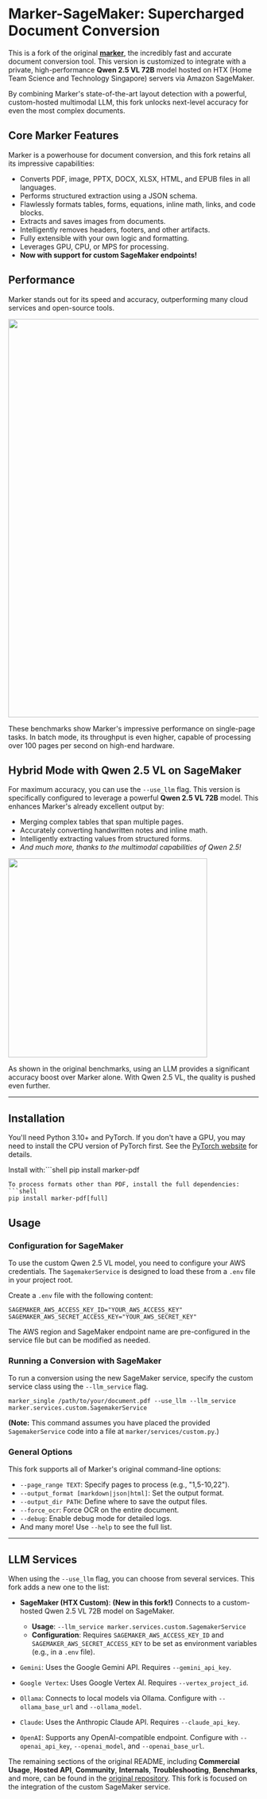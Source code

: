 # Marker-SageMaker: Supercharged Document Conversion

This is a fork of the original **[marker](https://github.com/datalab-to/marker)**, the incredibly fast and accurate document conversion tool. This version is customized to integrate with a private, high-performance **Qwen 2.5 VL 72B** model hosted on HTX (Home Team Science and Technology Singapore) servers via Amazon SageMaker.

By combining Marker's state-of-the-art layout detection with a powerful, custom-hosted multimodal LLM, this fork unlocks next-level accuracy for even the most complex documents.



## Core Marker Features
Marker is a powerhouse for document conversion, and this fork retains all its impressive capabilities:

-   Converts PDF, image, PPTX, DOCX, XLSX, HTML, and EPUB files in all languages.
-   Performs structured extraction using a JSON schema.
-   Flawlessly formats tables, forms, equations, inline math, links, and code blocks.
-   Extracts and saves images from documents.
-   Intelligently removes headers, footers, and other artifacts.
-   Fully extensible with your own logic and formatting.
-   Leverages GPU, CPU, or MPS for processing.
-   **Now with support for custom SageMaker endpoints!**

## Performance
Marker stands out for its speed and accuracy, outperforming many cloud services and open-source tools.

<img src="https://raw.githubusercontent.com/datalab-to/marker/master/data/images/overall.png" width="800px"/>

These benchmarks show Marker's impressive performance on single-page tasks. In batch mode, its throughput is even higher, capable of processing over 100 pages per second on high-end hardware.

## Hybrid Mode with Qwen 2.5 VL on SageMaker

For maximum accuracy, you can use the `--use_llm` flag. This version is specifically configured to leverage a powerful **Qwen 2.5 VL 72B** model. This enhances Marker's already excellent output by:

*   Merging complex tables that span multiple pages.
*   Accurately converting handwritten notes and inline math.
*   Intelligently extracting values from structured forms.
*   *And much more, thanks to the multimodal capabilities of Qwen 2.5!*

<img src="https://raw.githubusercontent.com/datalab-to/marker/master/data/images/table.png" width="400px"/>

As shown in the original benchmarks, using an LLM provides a significant accuracy boost over Marker alone. With Qwen 2.5 VL, the quality is pushed even further.

---

## Installation

You'll need Python 3.10+ and PyTorch. If you don't have a GPU, you may need to install the CPU version of PyTorch first. See the [PyTorch website](https://pytorch.org/get-started/locally/) for details.

Install with:```shell
pip install marker-pdf
```
To process formats other than PDF, install the full dependencies:
```shell
pip install marker-pdf[full]
```

## Usage

### Configuration for SageMaker
To use the custom Qwen 2.5 VL model, you need to configure your AWS credentials. The `SagemakerService` is designed to load these from a `.env` file in your project root.

Create a `.env` file with the following content:

```
SAGEMAKER_AWS_ACCESS_KEY_ID="YOUR_AWS_ACCESS_KEY"
SAGEMAKER_AWS_SECRET_ACCESS_KEY="YOUR_AWS_SECRET_KEY"
```

The AWS region and SageMaker endpoint name are pre-configured in the service file but can be modified as needed.

### Running a Conversion with SageMaker
To run a conversion using the new SageMaker service, specify the custom service class using the `--llm_service` flag.

```shell
marker_single /path/to/your/document.pdf --use_llm --llm_service marker.services.custom.SagemakerService
```

**(Note:** This command assumes you have placed the provided `SagemakerService` code into a file at `marker/services/custom.py`.)

### General Options
This fork supports all of Marker's original command-line options:
-   `--page_range TEXT`: Specify pages to process (e.g., "1,5-10,22").
-   `--output_format [markdown|json|html]`: Set the output format.
-   `--output_dir PATH`: Define where to save the output files.
-   `--force_ocr`: Force OCR on the entire document.
-   `--debug`: Enable debug mode for detailed logs.
-   And many more! Use `--help` to see the full list.

---

## LLM Services
When using the `--use_llm` flag, you can choose from several services. This fork adds a new one to the list:

-   **SageMaker (HTX Custom)**: **(New in this fork!)** Connects to a custom-hosted Qwen 2.5 VL 72B model on SageMaker.
    -   **Usage**: `--llm_service marker.services.custom.SagemakerService`
    -   **Configuration**: Requires `SAGEMAKER_AWS_ACCESS_KEY_ID` and `SAGEMAKER_AWS_SECRET_ACCESS_KEY` to be set as environment variables (e.g., in a `.env` file).

-   `Gemini`: Uses the Google Gemini API. Requires `--gemini_api_key`.
-   `Google Vertex`: Uses Google Vertex AI. Requires `--vertex_project_id`.
-   `Ollama`: Connects to local models via Ollama. Configure with `--ollama_base_url` and `--ollama_model`.
-   `Claude`: Uses the Anthropic Claude API. Requires `--claude_api_key`.
-   `OpenAI`: Supports any OpenAI-compatible endpoint. Configure with `--openai_api_key`, `--openai_model`, and `--openai_base_url`.

The remaining sections of the original README, including **Commercial Usage**, **Hosted API**, **Community**, **Internals**, **Troubleshooting**, **Benchmarks**, and more, can be found in the [original repository](https://github.com/datalab-to/marker). This fork is focused on the integration of the custom SageMaker service.
